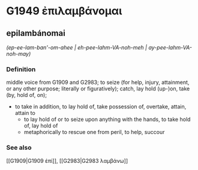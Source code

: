 # G1949 ἐπιλαμβάνομαι

## epilambánomai

_(ep-ee-lam-ban'-om-ahee | eh-pee-lahm-VA-noh-meh | ay-pee-lahm-VA-noh-may)_

### Definition

middle voice from G1909 and G2983; to seize (for help, injury, attainment, or any other purpose; literally or figuratively); catch, lay hold (up-)on, take (by, hold of, on); 

- to take in addition, to lay hold of, take possession of, overtake, attain, attain to
  - to lay hold of or to seize upon anything with the hands, to take hold of, lay hold of
  - metaphorically to rescue one from peril, to help, succour

### See also

[[G1909|G1909 ἐπί]], [[G2983|G2983 λαμβάνω]]

